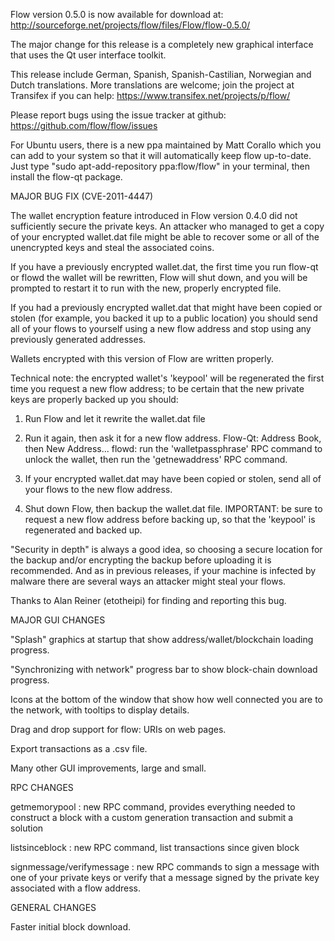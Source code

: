 Flow version 0.5.0 is now available for download at:
http://sourceforge.net/projects/flow/files/Flow/flow-0.5.0/

The major change for this release is a completely new graphical interface that uses the Qt user interface toolkit.

This release include German, Spanish, Spanish-Castilian, Norwegian and Dutch translations. More translations are welcome; join the project at Transifex if you can help:
https://www.transifex.net/projects/p/flow/

Please report bugs using the issue tracker at github:
https://github.com/flow/flow/issues

For Ubuntu users, there is a new ppa maintained by Matt Corallo which you can add to your system so that it will automatically keep flow up-to-date.  Just type "sudo apt-add-repository ppa:flow/flow" in your terminal, then install the flow-qt package.

MAJOR BUG FIX  (CVE-2011-4447)

The wallet encryption feature introduced in Flow version 0.4.0 did not sufficiently secure the private keys. An attacker who
managed to get a copy of your encrypted wallet.dat file might be able to recover some or all of the unencrypted keys and steal the
associated coins.

If you have a previously encrypted wallet.dat, the first time you run flow-qt or flowd the wallet will be rewritten, Flow will
shut down, and you will be prompted to restart it to run with the new, properly encrypted file.

If you had a previously encrypted wallet.dat that might have been copied or stolen (for example, you backed it up to a public
location) you should send all of your flows to yourself using a new flow address and stop using any previously generated addresses.

Wallets encrypted with this version of Flow are written properly.

Technical note: the encrypted wallet's 'keypool' will be regenerated the first time you request a new flow address; to be certain that the
new private keys are properly backed up you should:

1. Run Flow and let it rewrite the wallet.dat file

2. Run it again, then ask it for a new flow address.
Flow-Qt: Address Book, then New Address...
flowd: run the 'walletpassphrase' RPC command to unlock the wallet,  then run the 'getnewaddress' RPC command.

3. If your encrypted wallet.dat may have been copied or stolen, send  all of your flows to the new flow address.

4. Shut down Flow, then backup the wallet.dat file.
IMPORTANT: be sure to request a new flow address before backing up, so that the 'keypool' is regenerated and backed up.

"Security in depth" is always a good idea, so choosing a secure location for the backup and/or encrypting the backup before uploading it is recommended. And as in previous releases, if your machine is infected by malware there are several ways an attacker might steal your flows.

Thanks to Alan Reiner (etotheipi) for finding and reporting this bug.

MAJOR GUI CHANGES

"Splash" graphics at startup that show address/wallet/blockchain loading progress.

"Synchronizing with network" progress bar to show block-chain download progress.

Icons at the bottom of the window that show how well connected you are to the network, with tooltips to display details.

Drag and drop support for flow: URIs on web pages.

Export transactions as a .csv file.

Many other GUI improvements, large and small.

RPC CHANGES

getmemorypool : new RPC command, provides everything needed to construct a block with a custom generation transaction and submit a solution

listsinceblock : new RPC command, list transactions since given block

signmessage/verifymessage : new RPC commands to sign a message with one of your private keys or verify that a message signed by the private key associated with a flow address.

GENERAL CHANGES

Faster initial block download.
